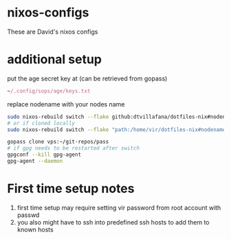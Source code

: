 # nixos-configs
These are David's nixos configs
# additional setup
put the age secret key at (can be retrieved from gopass)
```nix
~/.config/sops/age/keys.txt
```


replace nodename with your nodes name
```bash
sudo nixos-rebuild switch --flake github:dtvillafana/dotfiles-nix#nodename
# or if cloned locally
sudo nixos-rebuild switch --flake "path:/home/vir/dotfiles-nix#nodename"

gopass clone vps:~/git-repos/pass
# if gpg needs to be restarted after switch
gpgconf --kill gpg-agent
gpg-agent --daemon
```

# First time setup notes
1. first time setup may require setting vir password from root account with passwd
2. you also might have to ssh into predefined ssh hosts to add them to known hosts

